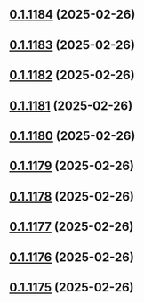 ## [0.1.1184](https://github.com/binary-braids/terraform-oracle/compare/v0.1.1183...v0.1.1184) (2025-02-26)



## [0.1.1183](https://github.com/binary-braids/terraform-oracle/compare/v0.1.1182...v0.1.1183) (2025-02-26)



## [0.1.1182](https://github.com/binary-braids/terraform-oracle/compare/v0.1.1181...v0.1.1182) (2025-02-26)



## [0.1.1181](https://github.com/binary-braids/terraform-oracle/compare/v0.1.1180...v0.1.1181) (2025-02-26)



## [0.1.1180](https://github.com/binary-braids/terraform-oracle/compare/v0.1.1179...v0.1.1180) (2025-02-26)



## [0.1.1179](https://github.com/binary-braids/terraform-oracle/compare/v0.1.1178...v0.1.1179) (2025-02-26)



## [0.1.1178](https://github.com/binary-braids/terraform-oracle/compare/v0.1.1177...v0.1.1178) (2025-02-26)



## [0.1.1177](https://github.com/binary-braids/terraform-oracle/compare/v0.1.1176...v0.1.1177) (2025-02-26)



## [0.1.1176](https://github.com/binary-braids/terraform-oracle/compare/v0.1.1175...v0.1.1176) (2025-02-26)



## [0.1.1175](https://github.com/binary-braids/terraform-oracle/compare/v0.1.1174...v0.1.1175) (2025-02-26)




